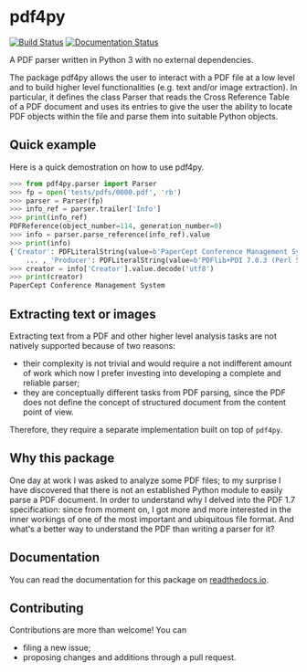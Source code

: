 # pdf4py

[![Build Status](https://travis-ci.org/Halolegend94/pdf4py.svg?branch=master)](https://travis-ci.org/Halolegend94/pdf4py) [![Documentation Status](https://readthedocs.org/projects/pdf4py/badge/?version=latest)](https://pdf4py.readthedocs.io/en/latest/?badge=latest)

A PDF parser written in Python 3 with no external dependencies.

The package pdf4py allows the user to interact with a PDF file at a low level and to build higher level functionalities (e.g. text and/or image extraction). In particular, it defines the class Parser that reads the Cross Reference Table of a PDF document and uses its entries to give the user the ability to locate PDF objects within the file and parse them into suitable Python objects.

## Quick example

Here is a quick demostration on how to use pdf4py.

```python
>>> from pdf4py.parser import Parser
>>> fp = open('tests/pdfs/0000.pdf', 'rb')
>>> parser = Parser(fp)
>>> info_ref = parser.trailer['Info']
>>> print(info_ref)
PDFReference(object_number=114, generation_number=0)
>>> info = parser.parse_reference(info_ref).value
>>> print(info)
{'Creator': PDFLiteralString(value=b'PaperCept Conference Management System'),
    ... , 'Producer': PDFLiteralString(value=b'PDFlib+PDI 7.0.3 (Perl 5.8.0/Linux)')}
>>> creator = info['Creator'].value.decode('utf8')
>>> print(creator)
PaperCept Conference Management System
```

## Extracting text or images

Extracting text from a PDF and other higher level analysis tasks are not natively supported because
of two reasons:

- their complexity is not trivial and would require a not indifferent amount of work which now I prefer
investing into developing a complete and reliable parser;
- they are conceptually different tasks from PDF parsing, since the PDF does not define the concept of
structured document from the content point of view.

Therefore, they require a separate implementation built on top of `pdf4py`.

## Why this package

One day at work I was asked to analyze some PDF files; to my surprise I have discovered that
there is not an established Python module to easily parse a PDF document. In order to understand
why I delved into the PDF 1.7 specification: since from moment on, I got more and more interested
in the inner workings of one of the most important and ubiquitous file format. And what's
a better way to understand the PDF than writing a parser for it?


## Documentation

You can read the documentation for this package on [readthedocs.io](https://pdf4py.readthedocs.io/en/latest/).


## Contributing

Contributions are more than welcome! You can

- filing a new issue;
- proposing changes and additions through a pull request.

